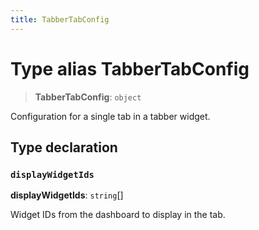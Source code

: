 ```yaml
---
title: TabberTabConfig
---
```


# Type alias TabberTabConfig

> **TabberTabConfig**: `object`

Configuration for a single tab in a tabber widget.

## Type declaration

### `displayWidgetIds`

**displayWidgetIds**: `string`[]

Widget IDs from the dashboard to display in the tab.

